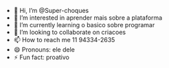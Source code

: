 - 👋 Hi, I’m @Super-choques
- 👀 I’m interested in aprender mais sobre a plataforma
- 🌱 I’m currently learning o basico sobre programar
- 💞️ I’m looking to collaborate on criacoes
- 📫 How to reach me 11 94334-2635
- 😄 Pronouns: ele dele
- ⚡ Fun fact: proativo

<!---
Super-choques/Super-choques is a ✨ special ✨ repository because its `README.md` (this file) appears on your GitHub profile.
You can click the Preview link to take a look at your changes.
--->
